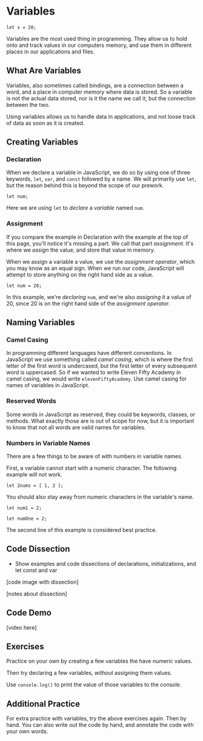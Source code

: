 # Variables

```let x = 20; ```

Variables are the most used thing in programming. They allow us to hold onto and track values in our computers memory, and use them in different places in our applications and files.

## What Are Variables
Variables, also sometimes called bindings, are a connection between a word, and a place in computer memory where data is stored. So a variable is not the actual data stored, nor is it the name we call it, but the connection between the two.

Using variables allows us to handle data in applications, and not loose track of data as soon as it is created. 

## Creating Variables
### Declaration
When we declare a variable in JavaScript, we do so by using one of three keywords, ```let```, ```var```, and ```const``` followed by a name. We will primarily use ```let```, but the reason behind this is beyond the scope of our prework.

```let num;```

Here we are using ```let``` to *declare* a *variable* named ```num```.

### Assignment

If you compare the example in Declaration with the example at the top of this page, you'll notice it's missing a part. We call that part *assignment*. It's where we *assign* the value, and store that value in memory.

When we assign a variable a value, we use the *assignment operator*, which you may know as an equal sign. When we run our code, JavaScript will attempt to store anything on the right hand side as a value.

```let num = 20;```

In this example, we're *declaring* ```num```, and we're also *assigning* it a value of 20, since 20 is on the right hand side of the *assignment operator*.

## Naming Variables
### Camel Casing
In programming different languages have different conventions. In JavaScript we use something called *camel casing*, which is where the first letter of the first word is undercased, but the first letter of every subsequent word is uppercased. So if we wanted to write Eleven Fifty Academy in camel casing, we would write ```elevenFiftyAcademy```. Use camel casing for names of variables in JavaScript.

### Reserved Words
Some words in JavaScript as reserved, they could be keywords, classes, or methods. What exactly those are is out of scope for now, but it is important to know that not all words are valid names for variables.


### Numbers in Variable Names
There are a few things to be aware of with numbers in variable names. 

First, a variable cannot start with a numeric character. The following example will not work.

```let 2nums = [ 1, 2 ];```

You should also stay away from numeric characters in the variable's name.

```let num1 = 2;```

```let numOne = 2;```

The second line of this example is considered best practice.


## Code Dissection
* Show examples and code dissections of declarations, initializations, and let const and var

[code image with dissection]

[notes about dissection]

## Code Demo
[video here]

## Exercises
Practice on your own by creating a few variables the have numeric values.

Then try declaring a few variables, *without* assigning them values.

Use ```console.log()``` to print the value of those variables to the console.

## Additional Practice
For extra practice with variables, try the above exercises again. Then by hand. You can also write out the code by hand, and annotate the code with your own words.